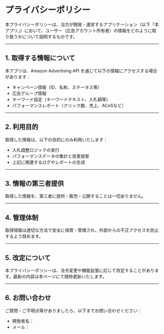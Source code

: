 # プライバシーポリシー

本プライバシーポリシーは、当方が開発・運営するアプリケーション（以下「本アプリ」）において、ユーザー（広告アカウント所有者）の情報をどのように取り扱うかについて説明するものです。

---

## 1. 取得する情報について

本アプリは、Amazon Advertising API を通じて以下の情報にアクセスする場合があります：

- キャンペーン情報（ID、名称、ステータス等）
- 広告グループ情報
- キーワード設定（キーワードテキスト、入札額等）
- パフォーマンスレポート（クリック数、売上、ACoSなど）

---

## 2. 利用目的

取得した情報は、以下の目的にのみ利用いたします：

- 入札調整ロジックの実行
- パフォーマンスデータの集計と改善提案
- 上記に関連するログやレポートの生成

---

## 3. 情報の第三者提供

取得した情報を、第三者に提供・販売・公開することは一切ありません。

---

## 4. 管理体制

取得情報は適切な方法で安全に保管・管理され、外部からの不正アクセスを防止するよう努めます。

---

## 5. 改定について

本プライバシーポリシーは、法令変更や機能拡張に応じて改定することがあります。最新の内容は本ページにて随時更新いたします。

---

## 6. お問い合わせ

ご質問・ご不明点等がありましたら、以下までお問い合わせください：

- 開発者名：
- メール：

